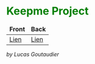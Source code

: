 <h1 style="color: green">Keepme Project</h1>
<table>
    <thead>
        <td><strong>Front</strong></td>
        <td><strong>Back</strong></td>
    </thead>
    <tbody>
        <tr>
            <td><a href="https://github.com/lucas-gtd/keepme-front">Lien</a></td>
            <td><a href="https://github.com/lucas-gtd/keepme-back">Lien</a></td>
        </tr>
    </tbody>
</table>
<p><i>by Lucas Goutaudier</i></p>
